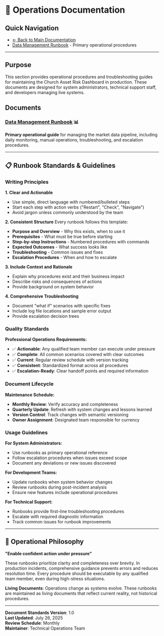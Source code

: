 # 🔧 Operations Documentation

## Quick Navigation
- [← Back to Main Documentation](../README.md)
- [Data Management Runbook](data-management-runbook.md) - Primary operational procedures

---

## Purpose

This section provides operational procedures and troubleshooting guides for maintaining the Church Asset Risk Dashboard in production. These documents are designed for system administrators, technical support staff, and developers managing live systems.

## Documents

### **[Data Management Runbook](data-management-runbook.md)** 📊
**Primary operational guide** for managing the market data pipeline, including daily monitoring, manual operations, troubleshooting, and escalation procedures.

---

## 📋 Runbook Standards & Guidelines

### Writing Principles

**1. Clear and Actionable**
- Use simple, direct language with numbered/bulleted steps
- Start each step with action verbs ("Restart", "Check", "Navigate")
- Avoid jargon unless commonly understood by the team

**2. Consistent Structure**
Every runbook follows this template:
- **Purpose and Overview** - Why this exists, when to use it
- **Prerequisites** - What must be true before starting
- **Step-by-step Instructions** - Numbered procedures with commands
- **Expected Outcomes** - What success looks like
- **Troubleshooting** - Common issues and fixes
- **Escalation Procedures** - When and how to escalate

**3. Include Context and Rationale**
- Explain why procedures exist and their business impact
- Describe risks and consequences of actions
- Provide background on system behavior

**4. Comprehensive Troubleshooting**
- Document "what if" scenarios with specific fixes
- Include log file locations and sample error output
- Provide escalation decision trees

### Quality Standards

**Professional Operations Requirements:**
- ✅ **Actionable**: Any qualified team member can execute under pressure
- ✅ **Complete**: All common scenarios covered with clear outcomes  
- ✅ **Current**: Regular review schedule with version tracking
- ✅ **Consistent**: Standardized format across all procedures
- ✅ **Escalation-Ready**: Clear handoff points and required information

### Document Lifecycle

**Maintenance Schedule:**
- **Monthly Review**: Verify accuracy and completeness
- **Quarterly Update**: Refresh with system changes and lessons learned
- **Version Control**: Track changes with semantic versioning
- **Owner Assignment**: Designated team responsible for currency

### Usage Guidelines

**For System Administrators:**
- Use runbooks as primary operational reference
- Follow escalation procedures when issues exceed scope
- Document any deviations or new issues discovered

**For Development Teams:**
- Update runbooks when system behavior changes
- Review runbooks during post-incident analysis
- Ensure new features include operational procedures

**For Technical Support:**
- Runbooks provide first-line troubleshooting procedures
- Escalate with required diagnostic information
- Track common issues for runbook improvements

---

## 🎯 Operational Philosophy

**"Enable confident action under pressure"**

These runbooks prioritize clarity and completeness over brevity. In production incidents, comprehensive guidance prevents errors and reduces resolution time. Every procedure should be executable by any qualified team member, even during high-stress situations.

**Living Documents**: Operations change as systems evolve. These runbooks are maintained as living documents that reflect current reality, not historical procedures.

---

**Document Standards Version**: 1.0  
**Last Updated**: July 26, 2025  
**Review Schedule**: Monthly  
**Maintainer**: Technical Operations Team